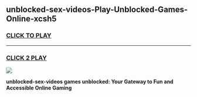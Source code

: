 
## unblocked-sex-videos-Play-Unblocked-Games-Online-xcsh5
<h3>
<a href="https://premium76.site?title=unblocked-sex-videos&ref=25A">CLICK TO PLAY</a></h3>
<hr>

<h3>
<a href="https://premium76.site?title=unblocked-sex-videos&ref=25A">CLICK 2 PLAY</a>
  
</h3>

<a href="https://premium76.site?title=unblocked-sex-videos&ref=25A"><img src="https://clearcache.store/games.png"></a>


**unblocked-sex-videos games unblocked: Your Gateway to Fun and Accessible Online Gaming**
